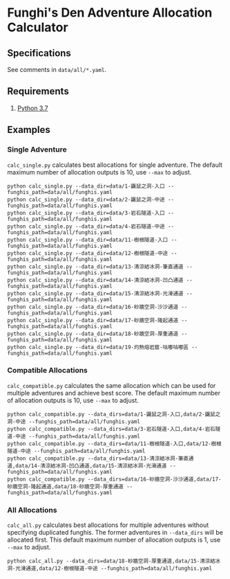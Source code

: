 # Funghi's Den Adventure Allocation Calculator

## Specifications

See comments in `data/all/*.yaml`.

## Requirements

1. [Python 3.7](https://www.anaconda.com/download/)

## Examples

### Single Adventure

`calc_single.py` calculates best allocations for single adventure. The default maximum number of allocation outputs is 10, use `--max` to adjust.

```shell
python calc_single.py --data_dir=data/1-鼴鼠之洞-入口 --funghis_path=data/all/funghis.yaml
python calc_single.py --data_dir=data/2-鼴鼠之洞-中途 --funghis_path=data/all/funghis.yaml
python calc_single.py --data_dir=data/3-岩石隧道-入口 --funghis_path=data/all/funghis.yaml
python calc_single.py --data_dir=data/4-岩石隧道-中途 --funghis_path=data/all/funghis.yaml
python calc_single.py --data_dir=data/11-樹根隧道-入口 --funghis_path=data/all/funghis.yaml
python calc_single.py --data_dir=data/12-樹根隧道-中途 --funghis_path=data/all/funghis.yaml
python calc_single.py --data_dir=data/13-清涼結冰洞-筆直通道 --funghis_path=data/all/funghis.yaml
python calc_single.py --data_dir=data/14-清涼結冰洞-凹凸通道 --funghis_path=data/all/funghis.yaml
python calc_single.py --data_dir=data/15-清涼結冰洞-光滑通道 --funghis_path=data/all/funghis.yaml
python calc_single.py --data_dir=data/16-砂牆空洞-沙沙通道 --funghis_path=data/all/funghis.yaml
python calc_single.py --data_dir=data/17-砂牆空洞-隆起通道 --funghis_path=data/all/funghis.yaml
python calc_single.py --data_dir=data/18-砂牆空洞-厚重通道 --funghis_path=data/all/funghis.yaml
python calc_single.py --data_dir=data/19-灼熱熔岩窟-咕嘟咕嘟區 --funghis_path=data/all/funghis.yaml
```

### Compatible Allocations

`calc_compatible.py` calculates the same allocation which can be used for multiple adventures and achieve best score. The default maximum number of allocation outputs is 10, use `--max` to adjust.

```shell
python calc_compatible.py --data_dirs=data/1-鼴鼠之洞-入口,data/2-鼴鼠之洞-中途 --funghis_path=data/all/funghis.yaml
python calc_compatible.py --data_dirs=data/3-岩石隧道-入口,data/4-岩石隧道-中途 --funghis_path=data/all/funghis.yaml
python calc_compatible.py --data_dirs=data/11-樹根隧道-入口,data/12-樹根隧道-中途 --funghis_path=data/all/funghis.yaml
python calc_compatible.py --data_dirs=data/13-清涼結冰洞-筆直通道,data/14-清涼結冰洞-凹凸通道,data/15-清涼結冰洞-光滑通道 --funghis_path=data/all/funghis.yaml
python calc_compatible.py --data_dirs=data/16-砂牆空洞-沙沙通道,data/17-砂牆空洞-隆起通道,data/18-砂牆空洞-厚重通道 --funghis_path=data/all/funghis.yaml
```

### All Allocations

`calc_all.py` calculates best allocations for multiple adventures without specifying duplicated funghis. The former adventures in `--data_dirs` will be allocated first. This default maximum number of allocation outputs is 1, use `--max` to adjust.

```shell
python calc_all.py --data_dirs=data/18-砂牆空洞-厚重通道,data/15-清涼結冰洞-光滑通道,data/12-樹根隧道-中途 --funghis_path=data/all/funghis.yaml
```
